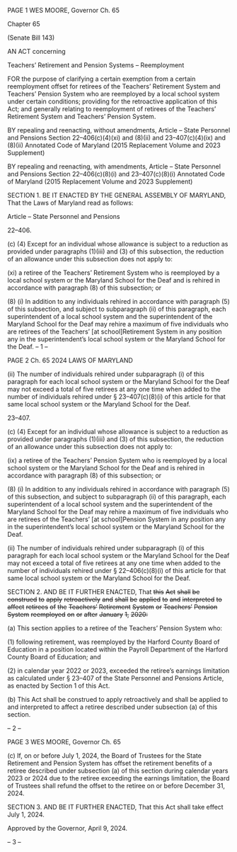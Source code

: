 PAGE 1
WES MOORE, Governor Ch. 65

Chapter 65

(Senate Bill 143)

AN ACT concerning

Teachers’ Retirement and Pension Systems – Reemployment

FOR the purpose of clarifying a certain exemption from a certain reemployment offset for
retirees of the Teachers’ Retirement System and Teachers’ Pension System who are
reemployed by a local school system under certain conditions; providing for the
retroactive application of this Act; and generally relating to reemployment of retirees
of the Teachers’ Retirement System and Teachers’ Pension System.

BY repealing and reenacting, without amendments,
Article – State Personnel and Pensions
Section 22–406(c)(4)(xi) and (8)(ii) and 23–407(c)(4)(ix) and (8)(ii)
Annotated Code of Maryland
(2015 Replacement Volume and 2023 Supplement)

BY repealing and reenacting, with amendments,
Article – State Personnel and Pensions
Section 22–406(c)(8)(i) and 23–407(c)(8)(i)
Annotated Code of Maryland
(2015 Replacement Volume and 2023 Supplement)

SECTION 1. BE IT ENACTED BY THE GENERAL ASSEMBLY OF MARYLAND,
That the Laws of Maryland read as follows:

Article – State Personnel and Pensions

22–406.

(c) (4) Except for an individual whose allowance is subject to a reduction as
provided under paragraphs (1)(iii) and (3) of this subsection, the reduction of an allowance
under this subsection does not apply to:

(xi) a retiree of the Teachers’ Retirement System who is reemployed
by a local school system or the Maryland School for the Deaf and is rehired in accordance
with paragraph (8) of this subsection; or

(8) (i) In addition to any individuals rehired in accordance with
paragraph (5) of this subsection, and subject to subparagraph (ii) of this paragraph, each
superintendent of a local school system and the superintendent of the Maryland School for
the Deaf may rehire a maximum of five individuals who are retirees of the Teachers’
[at school]Retirement System in any position any in the superintendent’s local school
system or the Maryland School for the Deaf.
– 1 –

PAGE 2
Ch. 65 2024 LAWS OF MARYLAND

(ii) The number of individuals rehired under subparagraph (i) of this
paragraph for each local school system or the Maryland School for the Deaf may not exceed
a total of five retirees at any one time when added to the number of individuals rehired
under § 23–407(c)(8)(i) of this article for that same local school system or the Maryland
School for the Deaf.

23–407.

(c) (4) Except for an individual whose allowance is subject to a reduction as
provided under paragraphs (1)(iii) and (3) of this subsection, the reduction of an allowance
under this subsection does not apply to:

(ix) a retiree of the Teachers’ Pension System who is reemployed by
a local school system or the Maryland School for the Deaf and is rehired in accordance with
paragraph (8) of this subsection; or

(8) (i) In addition to any individuals rehired in accordance with
paragraph (5) of this subsection, and subject to subparagraph (ii) of this paragraph, each
superintendent of a local school system and the superintendent of the Maryland School for
the Deaf may rehire a maximum of five individuals who are retirees of the Teachers’
[at school]Pension System in any position any in the superintendent’s local school system
or the Maryland School for the Deaf.

(ii) The number of individuals rehired under subparagraph (i) of this
paragraph for each local school system or the Maryland School for the Deaf may not exceed
a total of five retirees at any one time when added to the number of individuals rehired
under § 22–406(c)(8)(i) of this article for that same local school system or the Maryland
School for the Deaf.

SECTION 2. AND BE IT FURTHER ENACTED, That ~~this~~ ~~Act~~ ~~shall~~ ~~be~~ ~~construed~~ ~~to~~
~~apply~~ ~~retroactively~~ ~~and~~ ~~shall~~ ~~be~~ ~~applied~~ ~~to~~ ~~and~~ ~~interpreted~~ ~~to~~ ~~affect~~ ~~retirees~~ ~~of~~ ~~the~~ ~~Teachers’~~
~~Retirement~~ ~~System~~ ~~or~~ ~~Teachers’~~ ~~Pension~~ ~~System~~ ~~reemployed~~ ~~on~~ ~~or~~ ~~after~~ ~~January~~ ~~1,~~ ~~2020:~~

(a) This section applies to a retiree of the Teachers’ Pension System who:

(1) following retirement, was reemployed by the Harford County Board of
Education in a position located within the Payroll Department of the Harford County Board
of Education; and

(2) in calendar year 2022 or 2023, exceeded the retiree’s earnings
limitation as calculated under § 23–407 of the State Personnel and Pensions Article, as
enacted by Section 1 of this Act.

(b) This Act shall be construed to apply retroactively and shall be applied to and
interpreted to affect a retiree described under subsection (a) of this section.

– 2 –

PAGE 3
WES MOORE, Governor Ch. 65

(c) If, on or before July 1, 2024, the Board of Trustees for the State Retirement
and Pension System has offset the retirement benefits of a retiree described under
subsection (a) of this section during calendar years 2023 or 2024 due to the retiree
exceeding the earnings limitation, the Board of Trustees shall refund the offset to the
retiree on or before December 31, 2024.

SECTION 3. AND BE IT FURTHER ENACTED, That this Act shall take effect July
1, 2024.

Approved by the Governor, April 9, 2024.

– 3 –